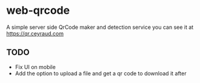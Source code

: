 # web-qrcode
A simple server side QrCode maker and detection service
you can see it at https://qr.ceyraud.com

## TODO

- Fix UI on mobile
- Add the option to upload a file and get a qr code to download it after
